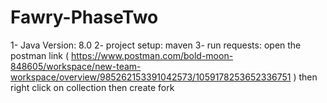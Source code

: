 # Fawry-PhaseTwo
1- Java Version: 8.0
2- project setup: maven
3- run requests: open the postman link ( https://www.postman.com/bold-moon-848605/workspace/new-team-workspace/overview/985262153391042573/1059178253652336751 )
then right click on collection then create fork
